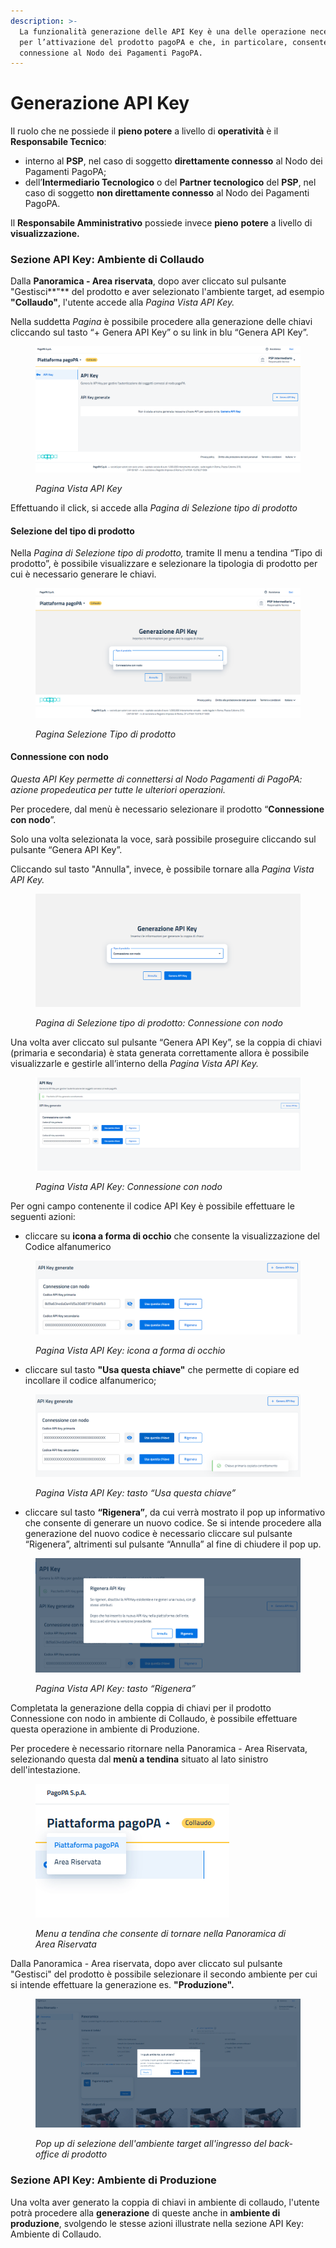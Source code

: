 ```yaml
---
description: >-
  La funzionalità generazione delle API Key è una delle operazione necessaria
  per l’attivazione del prodotto pagoPA e che, in particolare, consente la
  connessione al Nodo dei Pagamenti PagoPA.
---
```


# Generazione API Key

Il ruolo che ne possiede il **pieno potere** a livello di **operatività** è il **Responsabile Tecnico**:

* interno al **PSP**, nel caso di soggetto **direttamente connesso** al Nodo dei Pagamenti PagoPA;
* dell’**Intermediario Tecnologico** o del **Partner tecnologico** del **PSP**, nel caso di soggetto **non direttamente connesso** al Nodo dei Pagamenti PagoPA.

Il **Responsabile Amministrativo** possiede invece **pieno** **potere** a livello di **visualizzazione.**



### Sezione API Key: Ambiente di Collaudo

Dalla **Panoramica - Area riservata**, dopo aver cliccato sul pulsante "Gestisci**"** del prodotto e aver selezionato l'ambiente target, ad esempio **"Collaudo"**, l'utente accede alla _Pagina Vista API Key._

Nella suddetta _Pagina_ è possibile procedere alla generazione delle chiavi cliccando sul tasto “+ Genera API Key” o su link in blu “Genera API Key”.

<figure><img src="../../.gitbook/assets/image (52).png" alt=""><figcaption><p><em>Pagina Vista API Key</em></p></figcaption></figure>

Effettuando il click, si accede alla _Pagina di Selezione tipo di prodotto_

#### **Selezione del tipo di prodotto**

Nella _Pagina di Selezione tipo di prodotto,_ tramite Il menu a tendina “Tipo di prodotto”, è possibile visualizzare e selezionare la tipologia di prodotto per cui è necessario generare le chiavi.

<figure><img src="../../.gitbook/assets/MicrosoftTeams-image (20).png" alt=""><figcaption><p><em>Pagina Selezione Tipo di prodotto</em></p></figcaption></figure>

#### **Connessione con nodo**

_Questa API Key permette di connettersi al Nodo Pagamenti di PagoPA: azione propedeutica per tutte le ulteriori operazioni._

Per procedere, dal menù è necessario selezionare il prodotto “**Connessione con nodo**”.

Solo una volta selezionata la voce, sarà possibile proseguire cliccando sul pulsante “Genera API Key”.

Cliccando sul tasto "Annulla", invece, è possibile tornare alla _Pagina Vista API Key._

<figure><img src="../../.gitbook/assets/image (143).png" alt=""><figcaption><p><em>Pagina di Selezione tipo di prodotto: Connessione con nodo</em></p></figcaption></figure>

Una volta aver cliccato sul pulsante “Genera API Key”, se la coppia di chiavi (primaria e secondaria) è stata generata correttamente allora è possibile visualizzarle e gestirle all’interno della _Pagina Vista API Key._

<figure><img src="../../.gitbook/assets/image (118).png" alt=""><figcaption><p><em>Pagina Vista API Key: Connessione con nodo</em></p></figcaption></figure>

Per ogni campo contenente il codice API Key è possibile effettuare le seguenti azioni:

* cliccare su **icona a forma di occhio** che consente la visualizzazione del Codice alfanumerico

<figure><img src="../../.gitbook/assets/image (141).png" alt=""><figcaption><p><em>Pagina Vista API Key: icona a forma di occhio</em></p></figcaption></figure>

* cliccare sul tasto **"Usa questa chiave"** che permette di copiare ed incollare il codice alfanumerico;

<figure><img src="../../.gitbook/assets/image (123).png" alt=""><figcaption><p><em>Pagina Vista API Key: tasto “Usa questa chiave”</em></p></figcaption></figure>

* cliccare sul tasto **“Rigenera”**, da cui verrà mostrato il pop up informativo che consente di generare un nuovo codice. Se si intende procedere alla generazione del nuovo codice è necessario cliccare sul pulsante “Rigenera”, altrimenti sul pulsante “Annulla” al fine di chiudere il pop up.

<figure><img src="../../.gitbook/assets/image (88).png" alt=""><figcaption><p><em>Pagina Vista API Key: tasto “Rigenera”</em></p></figcaption></figure>

Completata la generazione della coppia di chiavi per il prodotto Connessione con nodo in ambiente di Collaudo, è possibile effettuare questa operazione in ambiente di Produzione.&#x20;

Per procedere è necessario ritornare nella Panoramica - Area Riservata, selezionando questa dal **menù a tendina** situato al lato sinistro dell'intestazione.

<figure><img src="../../.gitbook/assets/image (35).png" alt=""><figcaption><p><em>Menu a tendina che consente di tornare nella Panoramica di Area Riservata</em> </p></figcaption></figure>

Dalla Panoramica - Area riservata, dopo aver cliccato sul pulsante "Gestisci" del prodotto è possibile selezionare il secondo ambiente per cui si intende effettuare la generazione es. **"Produzione".**

<figure><img src="../../.gitbook/assets/image (121).png" alt=""><figcaption><p><em>Pop up di selezione dell'ambiente target all'ingresso del back-office di prodotto</em></p></figcaption></figure>

### Sezione API Key: Ambiente di Produzione

Una volta aver generato la coppia di chiavi in ambiente di collaudo, l'utente potrà procedere alla **generazione** di queste anche in **ambiente di produzione**, svolgendo le stesse azioni illustrate nella sezione API Key: Ambiente di Collaudo.
